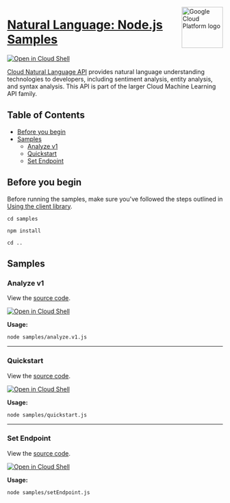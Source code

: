 [//]: # "This README.md file is auto-generated, all changes to this file will be lost."
[//]: # "To regenerate it, use `python -m synthtool`."
<img src="https://avatars2.githubusercontent.com/u/2810941?v=3&s=96" alt="Google Cloud Platform logo" title="Google Cloud Platform" align="right" height="96" width="96"/>

# [Natural Language: Node.js Samples](https://github.com/googleapis/nodejs-language)

[![Open in Cloud Shell][shell_img]][shell_link]

[Cloud Natural Language API](https://cloud.google.com/natural-language/docs) provides natural
language understanding technologies to developers, including sentiment analysis, entity
analysis, and syntax analysis. This API is part of the larger Cloud Machine Learning API family.

## Table of Contents

* [Before you begin](#before-you-begin)
* [Samples](#samples)
  * [Analyze v1](#analyze-v1)
  * [Quickstart](#quickstart)
  * [Set Endpoint](#set-endpoint)

## Before you begin

Before running the samples, make sure you've followed the steps outlined in
[Using the client library](https://github.com/googleapis/nodejs-language#using-the-client-library).

`cd samples`

`npm install`

`cd ..`

## Samples



### Analyze v1

View the [source code](https://github.com/googleapis/nodejs-language/blob/main/samples/analyze.v1.js).

[![Open in Cloud Shell][shell_img]](https://console.cloud.google.com/cloudshell/open?git_repo=https://github.com/googleapis/nodejs-language&page=editor&open_in_editor=samples/analyze.v1.js,samples/README.md)

__Usage:__


`node samples/analyze.v1.js`


-----




### Quickstart

View the [source code](https://github.com/googleapis/nodejs-language/blob/main/samples/quickstart.js).

[![Open in Cloud Shell][shell_img]](https://console.cloud.google.com/cloudshell/open?git_repo=https://github.com/googleapis/nodejs-language&page=editor&open_in_editor=samples/quickstart.js,samples/README.md)

__Usage:__


`node samples/quickstart.js`


-----




### Set Endpoint

View the [source code](https://github.com/googleapis/nodejs-language/blob/main/samples/setEndpoint.js).

[![Open in Cloud Shell][shell_img]](https://console.cloud.google.com/cloudshell/open?git_repo=https://github.com/googleapis/nodejs-language&page=editor&open_in_editor=samples/setEndpoint.js,samples/README.md)

__Usage:__


`node samples/setEndpoint.js`






[shell_img]: https://gstatic.com/cloudssh/images/open-btn.png
[shell_link]: https://console.cloud.google.com/cloudshell/open?git_repo=https://github.com/googleapis/nodejs-language&page=editor&open_in_editor=samples/README.md
[product-docs]: https://cloud.google.com/natural-language/docs/

